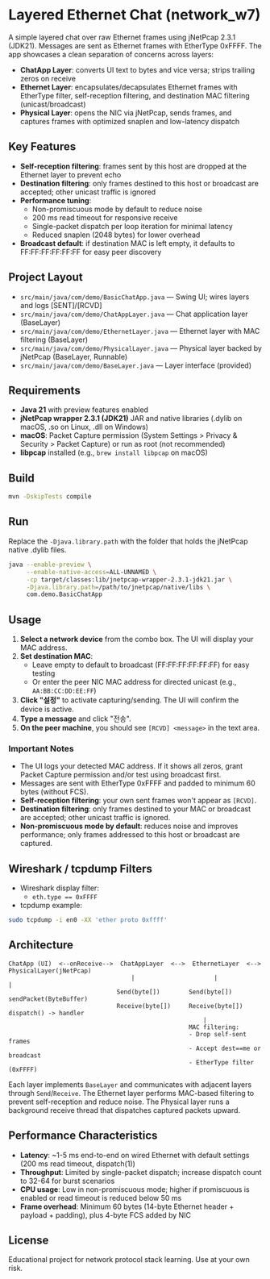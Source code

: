 # Layered Ethernet Chat (network_w7)

A simple layered chat over raw Ethernet frames using jNetPcap 2.3.1 (JDK21). Messages are sent as Ethernet frames with EtherType 0xFFFF. The app showcases a clean separation of concerns across layers:

- **ChatApp Layer**: converts UI text to bytes and vice versa; strips trailing zeros on receive
- **Ethernet Layer**: encapsulates/decapsulates Ethernet frames with EtherType filter, self-reception filtering, and destination MAC filtering (unicast/broadcast)
- **Physical Layer**: opens the NIC via jNetPcap, sends frames, and captures frames with optimized snaplen and low-latency dispatch

## Key Features

- **Self-reception filtering**: frames sent by this host are dropped at the Ethernet layer to prevent echo
- **Destination filtering**: only frames destined to this host or broadcast are accepted; other unicast traffic is ignored
- **Performance tuning**:
  - Non-promiscuous mode by default to reduce noise
  - 200 ms read timeout for responsive receive
  - Single-packet dispatch per loop iteration for minimal latency
  - Reduced snaplen (2048 bytes) for lower overhead
- **Broadcast default**: if destination MAC is left empty, it defaults to FF:FF:FF:FF:FF:FF for easy peer discovery

## Project Layout

- `src/main/java/com/demo/BasicChatApp.java` — Swing UI; wires layers and logs [SENT]/[RCVD]
- `src/main/java/com/demo/ChatAppLayer.java` — Chat application layer (BaseLayer)
- `src/main/java/com/demo/EthernetLayer.java` — Ethernet layer with MAC filtering (BaseLayer)
- `src/main/java/com/demo/PhysicalLayer.java` — Physical layer backed by jNetPcap (BaseLayer, Runnable)
- `src/main/java/com/demo/BaseLayer.java` — Layer interface (provided)

## Requirements

- **Java 21** with preview features enabled
- **jNetPcap wrapper 2.3.1 (JDK21)** JAR and native libraries (.dylib on macOS, .so on Linux, .dll on Windows)
- **macOS**: Packet Capture permission (System Settings > Privacy & Security > Packet Capture) or run as root (not recommended)
- **libpcap** installed (e.g., `brew install libpcap` on macOS)

## Build

```bash
mvn -DskipTests compile
```

## Run

Replace the `-Djava.library.path` with the folder that holds the jNetPcap native .dylib files.

```bash
java --enable-preview \
     --enable-native-access=ALL-UNNAMED \
     -cp target/classes:lib/jnetpcap-wrapper-2.3.1-jdk21.jar \
     -Djava.library.path=/path/to/jnetpcap/native/libs \
     com.demo.BasicChatApp
```

## Usage

1. **Select a network device** from the combo box. The UI will display your MAC address.
2. **Set destination MAC**:
   - Leave empty to default to broadcast (FF:FF:FF:FF:FF:FF) for easy testing
   - Or enter the peer NIC MAC address for directed unicast (e.g., `AA:BB:CC:DD:EE:FF`)
3. **Click "설정"** to activate capturing/sending. The UI will confirm the device is active.
4. **Type a message** and click "전송".
5. **On the peer machine**, you should see `[RCVD] <message>` in the text area.

### Important Notes

- The UI logs your detected MAC address. If it shows all zeros, grant Packet Capture permission and/or test using broadcast first.
- Messages are sent with EtherType 0xFFFF and padded to minimum 60 bytes (without FCS).
- **Self-reception filtering**: your own sent frames won't appear as `[RCVD]`.
- **Destination filtering**: only frames destined to your MAC or broadcast are accepted; other unicast traffic is ignored.
- **Non-promiscuous mode by default**: reduces noise and improves performance; only frames addressed to this host or broadcast are captured.

## Wireshark / tcpdump Filters

- Wireshark display filter:
  - `eth.type == 0xFFFF`
- tcpdump example:

```bash
sudo tcpdump -i en0 -XX 'ether proto 0xffff'
```


## Architecture

```text
ChatApp (UI)  <--onReceive-->  ChatAppLayer  <-->  EthernetLayer  <-->  PhysicalLayer(jNetPcap)
                                  |                      |                      |
                              Send(byte[])        Send(byte[])          sendPacket(ByteBuffer)
                              Receive(byte[])     Receive(byte[])       dispatch() -> handler
                                                      |
                                                  MAC filtering:
                                                  - Drop self-sent frames
                                                  - Accept dest==me or broadcast
                                                  - EtherType filter (0xFFFF)
```

Each layer implements `BaseLayer` and communicates with adjacent layers through `Send`/`Receive`. The Ethernet layer performs MAC-based filtering to prevent self-reception and reduce noise. The Physical layer runs a background receive thread that dispatches captured packets upward.

## Performance Characteristics

- **Latency**: ~1-5 ms end-to-end on wired Ethernet with default settings (200 ms read timeout, dispatch(1))
- **Throughput**: Limited by single-packet dispatch; increase dispatch count to 32-64 for burst scenarios
- **CPU usage**: Low in non-promiscuous mode; higher if promiscuous is enabled or read timeout is reduced below 50 ms
- **Frame overhead**: Minimum 60 bytes (14-byte Ethernet header + payload + padding), plus 4-byte FCS added by NIC

## License

Educational project for network protocol stack learning. Use at your own risk.
